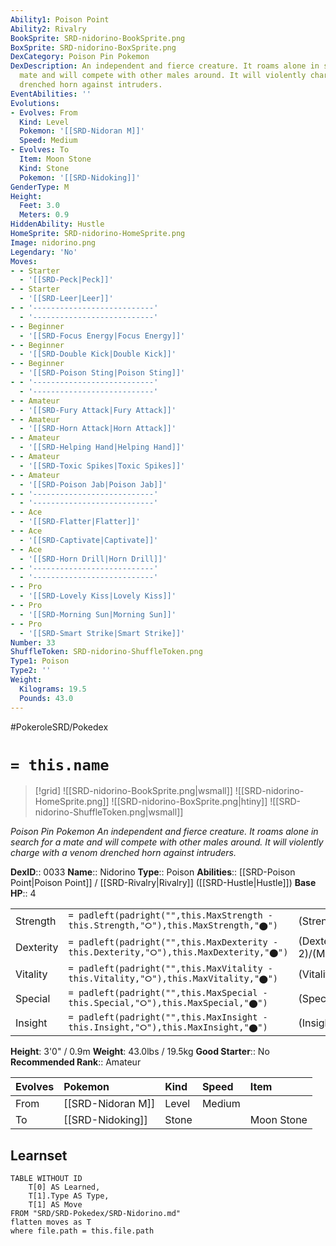 ```yaml
---
Ability1: Poison Point
Ability2: Rivalry
BookSprite: SRD-nidorino-BookSprite.png
BoxSprite: SRD-nidorino-BoxSprite.png
DexCategory: Poison Pin Pokemon
DexDescription: An independent and fierce creature. It roams alone in search for a
  mate and will compete with other males around. It will violently charge with a venom
  drenched horn against intruders.
EventAbilities: ''
Evolutions:
- Evolves: From
  Kind: Level
  Pokemon: '[[SRD-Nidoran M]]'
  Speed: Medium
- Evolves: To
  Item: Moon Stone
  Kind: Stone
  Pokemon: '[[SRD-Nidoking]]'
GenderType: M
Height:
  Feet: 3.0
  Meters: 0.9
HiddenAbility: Hustle
HomeSprite: SRD-nidorino-HomeSprite.png
Image: nidorino.png
Legendary: 'No'
Moves:
- - Starter
  - '[[SRD-Peck|Peck]]'
- - Starter
  - '[[SRD-Leer|Leer]]'
- - '---------------------------'
  - '---------------------------'
- - Beginner
  - '[[SRD-Focus Energy|Focus Energy]]'
- - Beginner
  - '[[SRD-Double Kick|Double Kick]]'
- - Beginner
  - '[[SRD-Poison Sting|Poison Sting]]'
- - '---------------------------'
  - '---------------------------'
- - Amateur
  - '[[SRD-Fury Attack|Fury Attack]]'
- - Amateur
  - '[[SRD-Horn Attack|Horn Attack]]'
- - Amateur
  - '[[SRD-Helping Hand|Helping Hand]]'
- - Amateur
  - '[[SRD-Toxic Spikes|Toxic Spikes]]'
- - Amateur
  - '[[SRD-Poison Jab|Poison Jab]]'
- - '---------------------------'
  - '---------------------------'
- - Ace
  - '[[SRD-Flatter|Flatter]]'
- - Ace
  - '[[SRD-Captivate|Captivate]]'
- - Ace
  - '[[SRD-Horn Drill|Horn Drill]]'
- - '---------------------------'
  - '---------------------------'
- - Pro
  - '[[SRD-Lovely Kiss|Lovely Kiss]]'
- - Pro
  - '[[SRD-Morning Sun|Morning Sun]]'
- - Pro
  - '[[SRD-Smart Strike|Smart Strike]]'
Number: 33
ShuffleToken: SRD-nidorino-ShuffleToken.png
Type1: Poison
Type2: ''
Weight:
  Kilograms: 19.5
  Pounds: 43.0
---
```


#PokeroleSRD/Pokedex

# `= this.name`

> [!grid]
> ![[SRD-nidorino-BookSprite.png|wsmall]]
> ![[SRD-nidorino-HomeSprite.png]]
> ![[SRD-nidorino-BoxSprite.png|htiny]]
> ![[SRD-nidorino-ShuffleToken.png|wsmall]]


*Poison Pin Pokemon*
*An independent and fierce creature. It roams alone in search for a mate and will compete with other males around. It will violently charge with a venom drenched horn against intruders.*

**DexID**:: 0033
**Name**:: Nidorino
**Type**:: Poison
**Abilities**:: [[SRD-Poison Point|Poison Point]] / [[SRD-Rivalry|Rivalry]] ([[SRD-Hustle|Hustle]])
**Base HP**:: 4

|           |                                                                                        |                                          |
| --------- | -------------------------------------------------------------------------------------- | ---------------------------------------- |
| Strength  | `= padleft(padright("",this.MaxStrength - this.Strength,"⭘"),this.MaxStrength,"⬤")`    | (Strength::2)/(MaxStrength::5)   |
| Dexterity | `= padleft(padright("",this.MaxDexterity - this.Dexterity,"⭘"),this.MaxDexterity,"⬤")` | (Dexterity:: 2)/(MaxDexterity::4) |
| Vitality  | `= padleft(padright("",this.MaxVitality - this.Vitality,"⭘"),this.MaxVitality,"⬤")`    | (Vitality::2)/(MaxVitality::4)   |
| Special   | `= padleft(padright("",this.MaxSpecial - this.Special,"⭘"),this.MaxSpecial,"⬤")`       | (Special::2)/(MaxSpecial::4)     |
| Insight   | `= padleft(padright("",this.MaxInsight - this.Insight,"⭘"),this.MaxInsight,"⬤")`       | (Insight::2)/(MaxInsight::4)     |

**Height**: 3'0" / 0.9m
**Weight**: 43.0lbs / 19.5kg
**Good Starter**:: No
**Recommended Rank**:: Amateur

| Evolves   | Pokemon           | Kind   | Speed   | Item       |
|:----------|:------------------|:-------|:--------|:-----------|
| From      | [[SRD-Nidoran M]] | Level  | Medium  |            |
| To        | [[SRD-Nidoking]]  | Stone  |         | Moon Stone |

## Learnset

```dataview
TABLE WITHOUT ID
    T[0] AS Learned,
    T[1].Type AS Type,
    T[1] AS Move
FROM "SRD/SRD-Pokedex/SRD-Nidorino.md"
flatten moves as T
where file.path = this.file.path
```
